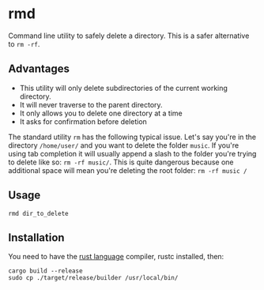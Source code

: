 # rmd

Command line utility to safely delete a directory. This is a safer alternative to `rm -rf`.

## Advantages
* This utility will only delete subdirectories of the current working directory. 
* It will never traverse to the parent directory.
* It only allows you to delete one directory at a time
* It asks for confirmation before deletion

The standard utility `rm` has the following typical issue. Let's say you're in the directory `/home/user/` and you want to delete the folder `music`. If you're using tab completion it will usually append a slash to the folder you're trying to delete like so: `rm -rf music/`. This is quite dangerous because one additional space will mean you're deleting the root folder: `rm -rf music /`
 
 ## Usage
```
rmd dir_to_delete
```
 
 ## Installation
 You need to have the [rust language](https://www.rust-lang.org/) compiler, rustc installed, then: 
 ```
 cargo build --release
 sudo cp ./target/release/builder /usr/local/bin/
 ```
 